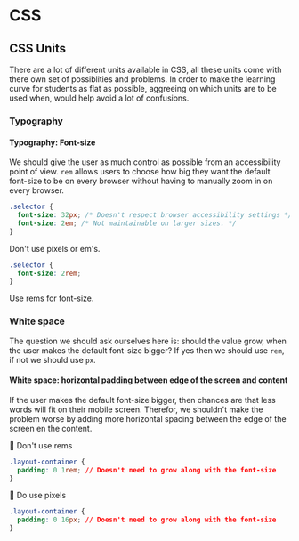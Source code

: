 # CSS
## CSS Units
There are a lot of different units available in CSS, all these units come with there own set of possiblities and problems. In order to make the learning curve for students as flat as possible, aggreeing on which units are to be used when, would help avoid a lot of confusions.

### Typography
#### Typography: Font-size 
We should give the user as much control as possible from an accessibility point of view. `rem` allows users to choose how big they want the default font-size to be on every browser without having to manually zoom in on every browser.

<!-- panels:start -->
<!-- div:panel--left panel--dont -->
```css
.selector {
  font-size: 32px; /* Doesn't respect browser accessibility settings */
  font-size: 2em; /* Not maintainable on larger sizes. */
}
```
Don't use pixels or em's.

<!-- div:panel--right panel--do -->
```css
.selector {
  font-size: 2rem;
}
```
Use rems for font-size.
<!-- panels:end -->





### White space
The question we should ask ourselves here is: should the value grow, when the user makes the default font-size bigger?
If yes then we should use `rem`, if not we should use `px`.
#### White space: horizontal padding between edge of the screen and content
If the user makes the default font-size bigger, then chances are that less words will fit on their mobile screen. Therefor, we shouldn't make the problem worse by adding more horizontal spacing between the edge of the screen en the content.

:red_circle: Don't use rems
```css
.layout-container {
  padding: 0 1rem; // Doesn't need to grow along with the font-size
}
```

:green_heart: Do use pixels
```css
.layout-container {
  padding: 0 16px; // Doesn't need to grow along with the font-size
}
```

